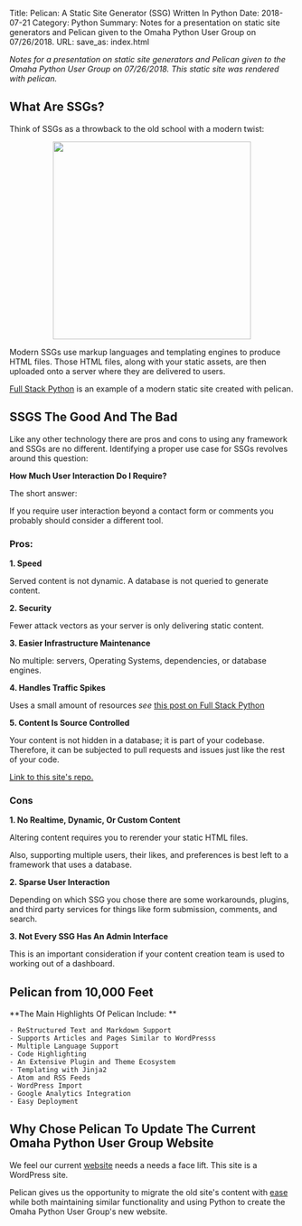 Title: Pelican: A Static Site Generator (SSG) Written In Python
Date: 2018-07-21
Category: Python
Summary: Notes for a presentation on static site generators and Pelican given to the Omaha Python User Group on 07/26/2018.
URL:
save_as: index.html

*Notes for a presentation on static site generators and Pelican given to the Omaha Python User Group on 07/26/2018.  This static site was rendered with pelican.*

## What Are SSGs?

Think of SSGs as a throwback to the old school with a modern twist: 

<img src="https://i.kinja-img.com/gawker-media/image/upload/s--dPeSSMpu--/18edh1z146cjapng.png" style="display:block; margin-left: auto; margin-right: auto;" height="350" width=350/>

Modern SSGs use markup languages and templating engines to produce HTML files.  Those HTML files, along with your static assets, are then uploaded onto a server where they are delivered to users.

[Full Stack Python](https://www.fullstackpython.com) is an example of a modern static site created with pelican.

## SSGS The Good And The Bad

Like any other technology there are pros and cons to using any framework and SSGs are no different.  Identifying a proper use case for SSGs revolves around this question:  

**How Much User Interaction Do I Require?**

The short answer: 

If you require user interaction beyond a contact form or comments you probably should consider a different tool.

### Pros:

 **1. Speed**

Served content is not dynamic.  A database is not queried to generate content.

**2. Security** 

Fewer attack vectors as your server is only delivering static content. 

**3. Easier Infrastructure Maintenance**

No multiple: servers, Operating Systems, dependencies, or database engines.

**4. Handles Traffic Spikes**

Uses a small amount of resources *see* [this post on Full Stack Python](https://www.fullstackpython.com/static-site-generator.html)

**5. Content Is Source Controlled**

Your content is not hidden in a database; it is part of your codebase.  Therefore, it can be subjected to pull requests and issues just like the rest of your code.

[Link to this site's repo.](https://github.com/Jeffallan/Pelican-With-Pelican)

### Cons

**1. No Realtime, Dynamic, Or Custom Content**

Altering content requires you to rerender your static HTML files.

Also, supporting multiple users, their likes, and preferences is best left to a framework that uses a database.

**2. Sparse User Interaction**

Depending on which SSG you chose there are some workarounds, plugins, and third party services for things like form submission, comments, and search.


**3. Not Every SSG Has An Admin Interface**

This is an important consideration if your content creation team is used to working out of a dashboard.

## Pelican from 10,000 Feet

**The Main Highlights Of Pelican Include: **

    - ReStructured Text and Markdown Support
    - Supports Articles and Pages Similar to WordPresss
    - Multiple Language Support
    - Code Highlighting
    - An Extensive Plugin and Theme Ecosystem
    - Templating with Jinja2
    - Atom and RSS Feeds
    - WordPress Import
    - Google Analytics Integration
    - Easy Deployment


## Why Chose Pelican To Update The Current Omaha Python User Group Website

We feel our current [website](http://www.omahapython.org) needs a needs a face lift.  This site is a WordPress site.

Pelican gives us the opportunity to migrate the old site's content with [ease](http://docs.getpelican.com/en/stable/importer.html) while both maintaining similar functionality and using Python to create the Omaha Python User Group's new website.

 


